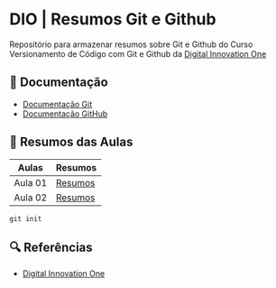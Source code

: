 
# DIO | Resumos Git e Github

Repositório para armazenar resumos sobre Git e Github do Curso Versionamento de Código com Git e Github da [Digital Innovation One](https://www.dio.me/)

## 📔 Documentação

- [Documentação Git](https://git-scm.com/docs)
- [Documentação GitHub](https://docs.github.com/pt)


## 🎈 Resumos das Aulas

| Aulas | Resumos |
|-------|---------|
| Aula 01 | [Resumos]() |
| Aula 02 | [Resumos]() |

```
git init
```

## 🔍 Referências

- [Digital Innovation One](https://www.dio.me/)
